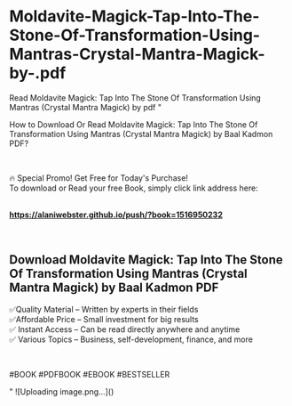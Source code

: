 # Moldavite-Magick-Tap-Into-The-Stone-Of-Transformation-Using-Mantras-Crystal-Mantra-Magick-by-.pdf
Read Moldavite Magick: Tap Into The Stone Of Transformation Using Mantras (Crystal Mantra Magick) by  pdf
"<p>How to Download Or Read Moldavite Magick: Tap Into The Stone Of Transformation Using Mantras (Crystal Mantra Magick) by Baal Kadmon PDF?</p>
<p>&nbsp;</p>
<p>&#128293;  Special Promo! Get Free for Today's Purchase!<br />To download or Read your free Book, simply click link address here:&nbsp;<br />&nbsp;</p>
<p><a href=""https://alaniwebster.github.io/push/?book=1516950232""><strong>https://alaniwebster.github.io/push/?book=1516950232</strong></a></p>
<p>&nbsp;</p>
<h2>Download Moldavite Magick: Tap Into The Stone Of Transformation Using Mantras (Crystal Mantra Magick) by Baal Kadmon PDF</h2>
<p>&#x2705;Quality Material &ndash; Written by experts in their fields<br />&#x2705;Affordable Price &ndash; Small investment for big results<br />&#x2705; Instant Access &ndash; Can be read directly anywhere and anytime<br />&#x2705; Various Topics &ndash; Business, self-development, finance, and more</p>
<p>&nbsp;</p>
<p>#BOOK #PDFBOOK #EBOOK #BESTSELLER</p>
"
![Uploading image.png…]()
